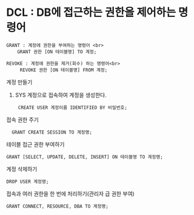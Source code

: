 # DCL : DB에 접근하는 권한을 제어하는 명령어
	GRANT : 계정에 권한을 부여하는 명령어 <br>
		GRANT 권한 [ON 테이블명] TO 계정;
  
	REVOKE : 계정에 권한을 제거(회수) 하는 명령어<br>
		 REVOKE 권한 [ON 테이블명] FROM 계정;

계정 만들기
1. SYS 계정으로 접속하여 계정을 생성한다.

		CREATE USER 계정이름 IDENTIFIED BY 비밀번호;

접속 권한 주기

	  GRANT CREATE SESSION TO 계정명;

테이블 접근 권한 부여하기

	GRANT [SELECT, UPDATE, DELETE, INSERT] ON 테이블명 TO 계정명;

계정 삭제하기

	DROP USER 계정명;
	
접속과 여러 권한을 한 번에 처리하기(관리자 급 권한 부여)

	GRANT CONNECT, RESOURCE, DBA TO 계정명;



























